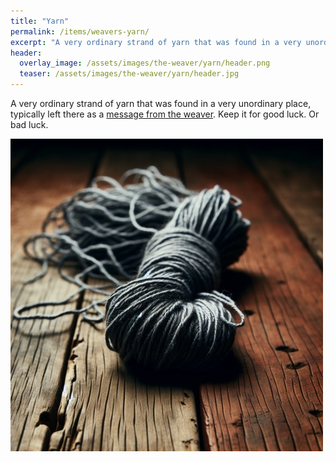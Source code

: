 ```yaml
---
title: "Yarn"
permalink: /items/weavers-yarn/
excerpt: "A very ordinary strand of yarn that was found in a very unordinary place, typically left there as a [message from the weaver](/lore/the-weaver#weavers-yarn)."
header:
  overlay_image: /assets/images/the-weaver/yarn/header.png
  teaser: /assets/images/the-weaver/yarn/header.jpg
---
```


A very ordinary strand of yarn that was found in a very unordinary place, typically left there as a [message from the weaver](/lore/the-weaver#weavers-yarn). Keep it for good luck. Or bad luck.

[![the weaver's yarn](../../assets/images/the-weaver/yarn/normal.jpg)](../../assets/images/the-weaver/yarn/full.png)

